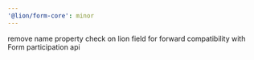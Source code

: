 ```yaml
---
'@lion/form-core': minor
---
```


remove name property check on lion field for forward compatibility with Form participation api
